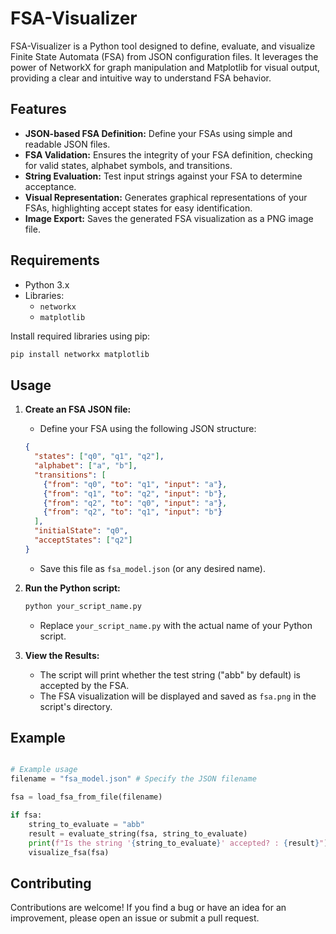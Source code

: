 
# FSA-Visualizer

FSA-Visualizer is a Python tool designed to define, evaluate, and visualize Finite State Automata (FSA) from JSON configuration files. It leverages the power of NetworkX for graph manipulation and Matplotlib for visual output, providing a clear and intuitive way to understand FSA behavior.

## Features

* **JSON-based FSA Definition:** Define your FSAs using simple and readable JSON files.
* **FSA Validation:** Ensures the integrity of your FSA definition, checking for valid states, alphabet symbols, and transitions.
* **String Evaluation:** Test input strings against your FSA to determine acceptance.
* **Visual Representation:** Generates graphical representations of your FSAs, highlighting accept states for easy identification.
* **Image Export:** Saves the generated FSA visualization as a PNG image file.

## Requirements

* Python 3.x
* Libraries:
    * `networkx`
    * `matplotlib`

Install required libraries using pip:

```bash
pip install networkx matplotlib
```

## Usage

1.  **Create an FSA JSON file:**
    * Define your FSA using the following JSON structure:

    ```json
    {
      "states": ["q0", "q1", "q2"],
      "alphabet": ["a", "b"],
      "transitions": [
        {"from": "q0", "to": "q1", "input": "a"},
        {"from": "q1", "to": "q2", "input": "b"},
        {"from": "q2", "to": "q0", "input": "a"},
        {"from": "q2", "to": "q1", "input": "b"}
      ],
      "initialState": "q0",
      "acceptStates": ["q2"]
    }
    ```

    * Save this file as `fsa_model.json` (or any desired name).

2.  **Run the Python script:**

    ```bash
    python your_script_name.py
    ```

    * Replace `your_script_name.py` with the actual name of your Python script.

3.  **View the Results:**
    * The script will print whether the test string ("abb" by default) is accepted by the FSA.
    * The FSA visualization will be displayed and saved as `fsa.png` in the script's directory.

## Example

```python

# Example usage
filename = "fsa_model.json" # Specify the JSON filename

fsa = load_fsa_from_file(filename)

if fsa:
    string_to_evaluate = "abb"
    result = evaluate_string(fsa, string_to_evaluate)
    print(f"Is the string '{string_to_evaluate}' accepted? : {result}")
    visualize_fsa(fsa)
```

## Contributing

Contributions are welcome! If you find a bug or have an idea for an improvement, please open an issue or submit a pull request.

